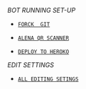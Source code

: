    *BOT RUNNING SET-UP*
* [`FORCK  GIT`](https://github.com/Afx-Abu/Alena-MD/fork)

 * [`ALENA QR SCANNER`](https://replit.com/@Afx-Abu/ABU-MD-QR?outputonly=1&lite=1)

* [`DEPLOY TO HEROKO`](https://heroku.com/deploy?template=https://github.com/Afx-Abu/Alena-MD)

*EDIT SETTINGS*

* [`ALL EDITING SETINGS`](://github.com/Afx-Abu/Alena-MD/edit/Jsl-Beta/settings.js)
